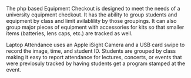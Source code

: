 The php based Equipment Checkout is designed to meet the needs of a university equipment checkout. It has the ability to group students and equipment by class and limit avilablility by those groupings. It can also group major pieces of equipment with accessories for kits so that smaller items (batteries, lens caps, etc.) are tracked as well.

Laptop Attendance uses an Apple iSight Camera and a USB card swipe to record the image, time, and student ID. Students are grouped by class making it easy to report attendance for lectures, concerts, or events that were previosuly tracked by having students get a program stamped at the event.